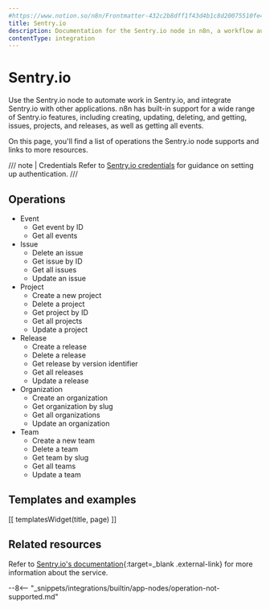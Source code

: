 ```yaml
---
#https://www.notion.so/n8n/Frontmatter-432c2b8dff1f43d4b1c8d20075510fe4
title: Sentry.io
description: Documentation for the Sentry.io node in n8n, a workflow automation platform. Includes details of operations and configuration, and links to examples and credentials information.
contentType: integration
---
```


# Sentry.io

Use the Sentry.io node to automate work in Sentry.io, and integrate Sentry.io with other applications. n8n has built-in support for a wide range of Sentry.io features, including creating, updating, deleting, and getting, issues, projects, and releases, as well as getting all events.

On this page, you'll find a list of operations the Sentry.io node supports and links to more resources.

/// note | Credentials
Refer to [Sentry.io credentials](/integrations/builtin/credentials/sentryio/) for guidance on setting up authentication. 
///

## Operations

* Event
    * Get event by ID
    * Get all events
* Issue
    * Delete an issue
    * Get issue by ID
    * Get all issues
    * Update an issue
* Project
    * Create a new project
    * Delete a project
    * Get project by ID
    * Get all projects
    * Update a project
* Release
    * Create a release
    * Delete a release
    * Get release by version identifier
    * Get all releases
    * Update a release
* Organization
    * Create an organization
    * Get organization by slug
    * Get all organizations
    * Update an organization
* Team
    * Create a new team
    * Delete a team
    * Get team by slug
    * Get all teams
    * Update a team

## Templates and examples

<!-- see https://www.notion.so/n8n/Pull-in-templates-for-the-integrations-pages-37c716837b804d30a33b47475f6e3780 -->
[[ templatesWidget(title, page) ]]

## Related resources

Refer to [Sentry.io's documentation](https://docs.sentry.io/api/){:target=_blank .external-link} for more information about the service.

--8<-- "_snippets/integrations/builtin/app-nodes/operation-not-supported.md"
